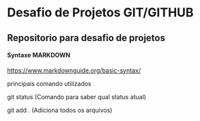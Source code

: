 # Desafio de Projetos GIT/GITHUB 

## Repositorio para desafio de projetos

#### Syntaxe MARKDOWN
https://www.markdownguide.org/basic-syntax/

principais comando utilizados 

git status (Comando para saber qual status atual)

git add . (Adiciona todos os arquivos)

